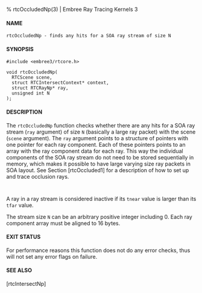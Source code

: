 % rtcOccludedNp(3) | Embree Ray Tracing Kernels 3

#### NAME

    rtcOccludedNp - finds any hits for a SOA ray stream of size N

#### SYNOPSIS

    #include <embree3/rtcore.h>

    void rtcOccludedNp(
      RTCScene scene,
      struct RTCIntersectContext* context,
      struct RTCRayNp* ray,
      unsigned int N
    );

#### DESCRIPTION

The `rtcOccludedNp` function checks whether there are any hits for a
SOA ray stream (`ray` argument) of size `N` (basically a large ray
packet) with the scene (`scene` argument). The `ray` argument points
to a structure of pointers with one pointer for each ray component.
Each of these pointers points to an array with the ray component data
for each ray. This way the individual components of the SOA ray stream
do not need to be stored sequentially in memory, which makes it
possible to have large varying size ray packets in SOA layout. See
Section [rtcOccluded1] for a description of how to set up and trace
occlusion rays.

``` {include=src/api/inc/context.md}
```

``` {include=src/api/inc/reorder.md}
```

A ray in a ray stream is considered inactive if its `tnear` value is
larger than its `tfar` value.

The stream size `N` can be an arbitrary positive integer including 0.
Each ray component array must be aligned to 16 bytes.

#### EXIT STATUS

For performance reasons this function does not do any error checks,
thus will not set any error flags on failure.

#### SEE ALSO

[rtcIntersectNp]
